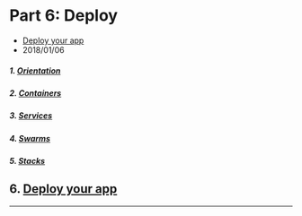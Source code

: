 # Part 6: Deploy
- [Deploy your app](https://docs.docker.com/get-started/part6/)
- 2018/01/06

##### 1. [Orientation ](./part1.orientation.md)
##### 2. [Containers](./part2.containers.md)
##### 3. [Services](./part3.services.md)
##### 4. [Swarms](./part4.swarm.md)
##### 5. [Stacks](./part5.stacks.md) 
## 6. [Deploy your app](./part6.deploy.md)

---

